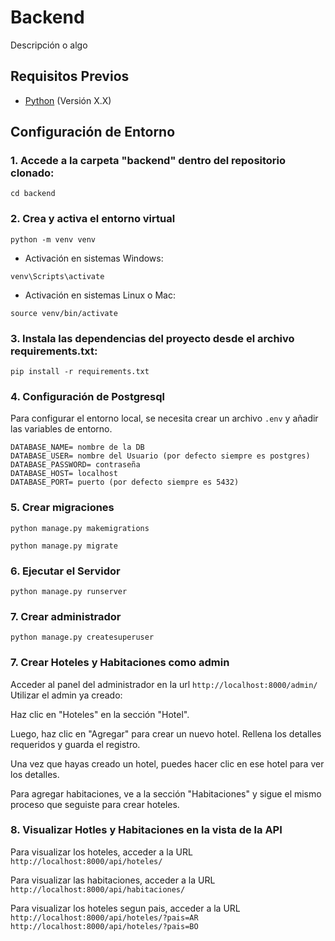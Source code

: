 # Backend

Descripción o algo

## Requisitos Previos

- [Python](https://www.python.org/) (Versión X.X)

## Configuración de Entorno

### 1. Accede a la carpeta "backend" dentro del repositorio clonado:

```
cd backend
```

### 2. Crea y activa el entorno virtual

```
python -m venv venv
```

- Activación en sistemas Windows:

```
venv\Scripts\activate
```

- Activación en sistemas Linux o Mac:

```
source venv/bin/activate
```

### 3. Instala las dependencias del proyecto desde el archivo requirements.txt:

```
pip install -r requirements.txt
```

### 4. Configuración de Postgresql

Para configurar el entorno local, se necesita crear un archivo `.env` y añadir las variables de entorno.

```
DATABASE_NAME= nombre de la DB
DATABASE_USER= nombre del Usuario (por defecto siempre es postgres)
DATABASE_PASSWORD= contraseña
DATABASE_HOST= localhost
DATABASE_PORT= puerto (por defecto siempre es 5432)
```

### 5. Crear migraciones

```
python manage.py makemigrations
```

```
python manage.py migrate
```

### 6. Ejecutar el Servidor

```
python manage.py runserver
```

### 7. Crear administrador

```
python manage.py createsuperuser
```

### 7. Crear Hoteles y Habitaciones como admin

Acceder al panel del administrador en la url `http://localhost:8000/admin/`
Utilizar el admin ya creado:

Haz clic en "Hoteles" en la sección "Hotel".

Luego, haz clic en "Agregar" para crear un nuevo hotel. Rellena los detalles requeridos y guarda el registro.

Una vez que hayas creado un hotel, puedes hacer clic en ese hotel para ver los detalles.

Para agregar habitaciones, ve a la sección "Habitaciones" y sigue el mismo proceso que seguiste para crear hoteles.

### 8. Visualizar Hotles y Habitaciones en la vista de la API

Para visualizar los hoteles, acceder a la URL `http://localhost:8000/api/hoteles/`

Para visualizar las habitaciones, acceder a la URL `http://localhost:8000/api/habitaciones/`

Para visualizar los hoteles segun pais, acceder a la URL `http://localhost:8000/api/hoteles/?pais=AR`
`http://localhost:8000/api/hoteles/?pais=BO`

